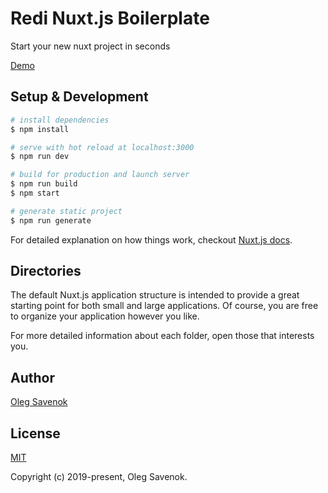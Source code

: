 # Redi Nuxt.js Boilerplate

Start your new nuxt project in seconds

[Demo](https://redi-nuxt-boilerplate.herokuapp.com/)

## Setup & Development

```bash
# install dependencies
$ npm install

# serve with hot reload at localhost:3000
$ npm run dev

# build for production and launch server
$ npm run build
$ npm start

# generate static project
$ npm run generate
```

For detailed explanation on how things work, checkout [Nuxt.js docs](https://nuxtjs.org).


## Directories

The default Nuxt.js application structure is intended to provide a great starting point for both small and large applications. Of course, you are free to organize your application however you like. 

For more detailed information about each folder, open those that interests you.


## Author

[Oleg Savenok](https://www.oleg-savenok.com)


## License

[MIT](https://github.com/oleg-savenok/redi-nuxt-boilerplate/blob/master/LICENSE)

Copyright (c) 2019-present, Oleg Savenok.
